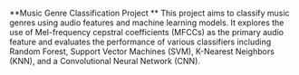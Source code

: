 **Music Genre Classification Project
**
This project aims to classify music genres using audio features and machine learning models. It explores the use of Mel-frequency cepstral coefficients (MFCCs) as the primary audio feature and evaluates the performance of various classifiers including Random Forest, Support Vector Machines (SVM), K-Nearest Neighbors (KNN), and a Convolutional Neural Network (CNN).

